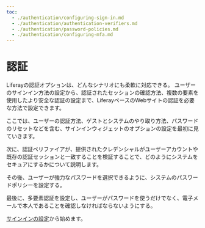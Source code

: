 ```yaml
---
toc:
  - ./authentication/configuring-sign-in.md
  - ./authentication/authentication-verifiers.md
  - ./authentication/password-policies.md
  - ./authentication/configuring-mfa.md
---
```

# 認証

Liferayの認証オプションは、どんなシナリオにも柔軟に対応できる。 ユーザーのサインイン方法の設定から、認証されたセッションの確認方法、複数の要素を使用したより安全な認証の設定まで、LiferayベースのWebサイトの認証を必要な方法で設定できます。

ここでは、ユーザーの認証方法、ゲストとシステムのやり取り方法、パスワードのリセットなどを含む、サインインウィジェットのオプションの設定を最初に見ていきます。

次に、認証ベリファイアが、提供されたクレデンシャルがユーザーアカウントや既存の認証セッションと一致することを検証することで、どのようにシステムをセキュアにするかについて説明します。

その後、ユーザーが強力なパスワードを選択できるように、システムのパスワードポリシーを設定する。

最後に、多要素認証を設定し、ユーザーがパスワードを使うだけでなく、電子メールで本人であることを確認しなければならないようにする。

[サインインの設定](./authentication/configuring-sign-in.md)から始めます。
